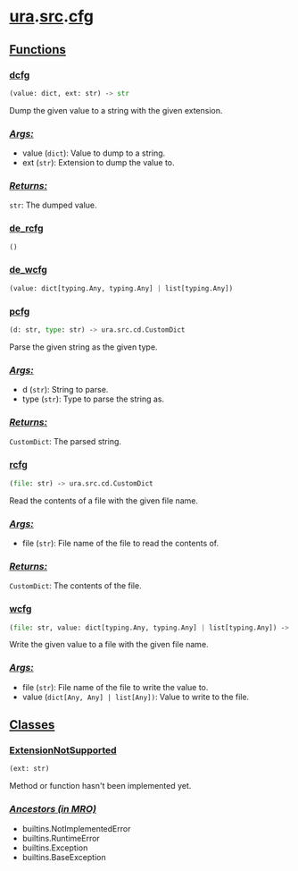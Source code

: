 # **[ura](../index.md).[src](../src.md).[cfg](cfg.md)**

    

    
<h2><b><a href="#func" id="func">Functions</a></b></h2>

    

    
<h3><b><a href="#func-dcfg" id="func-dcfg">dcfg</a></b></h3>

```python
(value: dict, ext: str) ‑> str
```

    
Dump the given value to a string with the given extension.

    
<h3><b><i><a href="#func-dcfg-args" id="func-dcfg-args">Args:</a></i></b></h3>

- value (`dict`): Value to dump to a string.
- ext (`str`): Extension to dump the value to.

    
<h3><b><i><a href="#func-dcfg-returns" id="func-dcfg-returns">Returns:</a></i></b></h3>

`str`: The dumped value.

    

    
<h3><b><a href="#func-de_rcfg" id="func-de_rcfg">de_rcfg</a></b></h3>

```python
()
```

    

    

    
<h3><b><a href="#func-de_wcfg" id="func-de_wcfg">de_wcfg</a></b></h3>

```python
(value: dict[typing.Any, typing.Any] | list[typing.Any])
```

    

    

    
<h3><b><a href="#func-pcfg" id="func-pcfg">pcfg</a></b></h3>

```python
(d: str, type: str) ‑> ura.src.cd.CustomDict
```

    
Parse the given string as the given type.

    
<h3><b><i><a href="#func-pcfg-args" id="func-pcfg-args">Args:</a></i></b></h3>

- d (`str`): String to parse.
- type (`str`): Type to parse the string as.

    
<h3><b><i><a href="#func-pcfg-returns" id="func-pcfg-returns">Returns:</a></i></b></h3>

`CustomDict`: The parsed string.

    

    
<h3><b><a href="#func-rcfg" id="func-rcfg">rcfg</a></b></h3>

```python
(file: str) ‑> ura.src.cd.CustomDict
```

    
Read the contents of a file with the given file name.

    
<h3><b><i><a href="#func-rcfg-args" id="func-rcfg-args">Args:</a></i></b></h3>

- file (`str`): File name of the file to read the contents of.

    
<h3><b><i><a href="#func-rcfg-returns" id="func-rcfg-returns">Returns:</a></i></b></h3>

`CustomDict`: The contents of the file.

    

    
<h3><b><a href="#func-wcfg" id="func-wcfg">wcfg</a></b></h3>

```python
(file: str, value: dict[typing.Any, typing.Any] | list[typing.Any]) ‑> None
```

    
Write the given value to a file with the given file name.

    
<h3><b><i><a href="#func-wcfg-args" id="func-wcfg-args">Args:</a></i></b></h3>

- file (`str`): File name of the file to write the value to.
- value (`dict[Any, Any] | list[Any])`: Value to write to the file.

    
<h2><b><a href="#class" id="class">Classes</a></b></h2>

    
<h3><b><a href="#class-ExtensionNotSupported" id="class-ExtensionNotSupported">ExtensionNotSupported</a></b></h3>

```python
(ext: str)
```

    
Method or function hasn't been implemented yet.

    
<h3><b><i><a href="#class-ExtensionNotSupported-mro" id="class-ExtensionNotSupported-mro">Ancestors (in MRO)</a></i></b></h3>

* builtins.NotImplementedError
* builtins.RuntimeError
* builtins.Exception
* builtins.BaseException